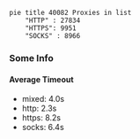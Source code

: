 
```mermaid
pie title 40082 Proxies in list
    "HTTP" : 27834
    "HTTPS": 9951
    "SOCKS" : 8966
```

### Some Info
#### Average Timeout

- mixed: 4.0s
- http: 2.3s
- https: 8.2s
- socks: 6.4s